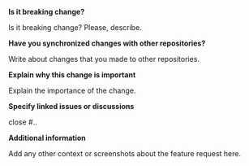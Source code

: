 **Is it breaking change?**

Is it breaking change? Please, describe.

**Have you synchronized changes with other repositories?**

Write about changes that you made to other repositories.

**Explain why this change is important**

Explain the importance of the change.

**Specify linked issues or discussions**

close #..

**Additional information**

Add any other context or screenshots about the feature request here.
